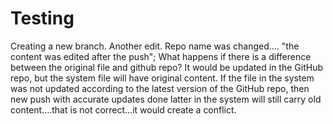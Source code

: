 # Testing
Creating a new branch.
Another edit.
Repo name was changed.... "the content was edited after the push";
What happens if there is a difference between the original file and github repo? 
It would be updated in the GitHub repo, but the system file will have original content. 
If the file in the system was not updated according to the latest version of the GitHub repo, then new push with accurate updates done latter in the system will still carry old content....that is not correct...it would create a conflict. 
